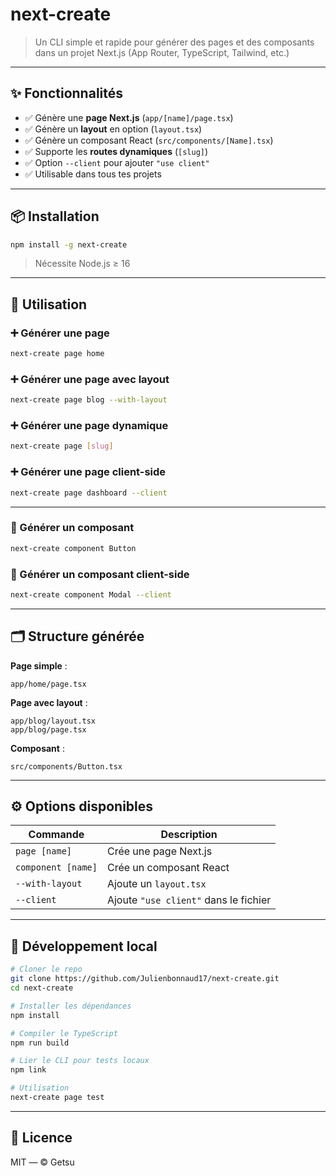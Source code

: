 # next-create

> Un CLI simple et rapide pour générer des pages et des composants dans un projet Next.js (App Router, TypeScript, Tailwind, etc.)

---

## ✨ Fonctionnalités

- ✅ Génère une **page Next.js** (`app/[name]/page.tsx`)
- ✅ Génère un **layout** en option (`layout.tsx`)
- ✅ Génère un composant React (`src/components/[Name].tsx`)
- ✅ Supporte les **routes dynamiques** (`[slug]`)
- ✅ Option `--client` pour ajouter `"use client"`
- ✅ Utilisable dans tous tes projets

---

## 📦 Installation

```bash
npm install -g next-create
```

> Nécessite Node.js ≥ 16

---

## 🚀 Utilisation

### ➕ Générer une page

```bash
next-create page home
```

### ➕ Générer une page avec layout

```bash
next-create page blog --with-layout
```

### ➕ Générer une page dynamique

```bash
next-create page [slug]
```

### ➕ Générer une page client-side

```bash
next-create page dashboard --client
```

---

### 🎨 Générer un composant

```bash
next-create component Button
```

### 🎨 Générer un composant client-side

```bash
next-create component Modal --client
```

---

## 🗂️ Structure générée

**Page simple** :
```
app/home/page.tsx
```

**Page avec layout** :
```
app/blog/layout.tsx
app/blog/page.tsx
```

**Composant** :
```
src/components/Button.tsx
```

---

## ⚙️ Options disponibles

| Commande                | Description                               |
|-------------------------|-------------------------------------------|
| `page [name]`           | Crée une page Next.js                     |
| `component [name]`      | Crée un composant React                   |
| `--with-layout`         | Ajoute un `layout.tsx`                    |
| `--client`              | Ajoute `"use client"` dans le fichier     |

---

## 🧪 Développement local

```bash
# Cloner le repo
git clone https://github.com/Julienbonnaud17/next-create.git
cd next-create

# Installer les dépendances
npm install

# Compiler le TypeScript
npm run build

# Lier le CLI pour tests locaux
npm link

# Utilisation
next-create page test
```

---

## 📝 Licence

MIT — © Getsu

